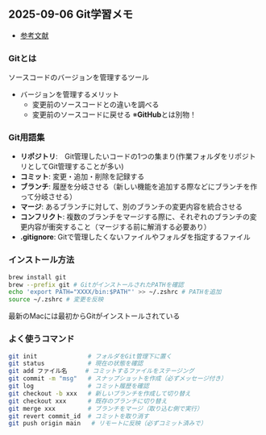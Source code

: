 ## 2025-09-06 Git学習メモ

- [参考文献](https://youtu.be/6SLMB7BPG9E?si=glIpTsdFxN0dtinl)

### Gitとは
ソースコードのバージョンを管理するツール
- バージョンを管理するメリット
  - 変更前のソースコードとの違いを調べる
  - 変更前のソースコードに戻せる
※**GitHub**とは別物！

### Git用語集
- **リポジトリ**:　Git管理したいコードの1つの集まり(作業フォルダをリポジトリとしてGit管理することが多い)
- **コミット**: 変更・追加・削除を記録する
- **ブランチ**: 履歴を分岐させる（新しい機能を追加する際などにブランチを作って分岐させる）
- **マージ**: あるブランチに対して、別のブランチの変更内容を統合させる
- **コンフリクト**: 複数のブランチをマージする際に、それぞれのブランチの変更内容が衝突すること（マージする前に解消する必要あり）
- **.gitignore**: Gitで管理したくないファイルやフォルダを指定するファイル

### インストール方法
```bash
brew install git
brew --prefix git # GitがインストールされたPATHを確認
echo 'export PATH="XXXX/bin:$PATH"' >> ~/.zshrc # PATHを追加
source ~/.zshrc # 変更を反映
```
最新のMacには最初からGitがインストールされている

### よく使うコマンド
```bash
git init              # フォルダをGit管理下に置く
git status            # 現在の状態を確認
git add ファイル名     # コミットするファイルをステージング
git commit -m "msg"   # スナップショットを作成（必ずメッセージ付き）
git log               # コミット履歴を確認
git checkout -b xxx   # 新しいブランチを作成して切り替え
git checkout xxx      # 既存のブランチに切り替え
git merge xxx         # ブランチをマージ（取り込む側で実行）
git revert commit_id  # コミットを取り消す
git push origin main   # リモートに反映（必ずコミット済みで）
```